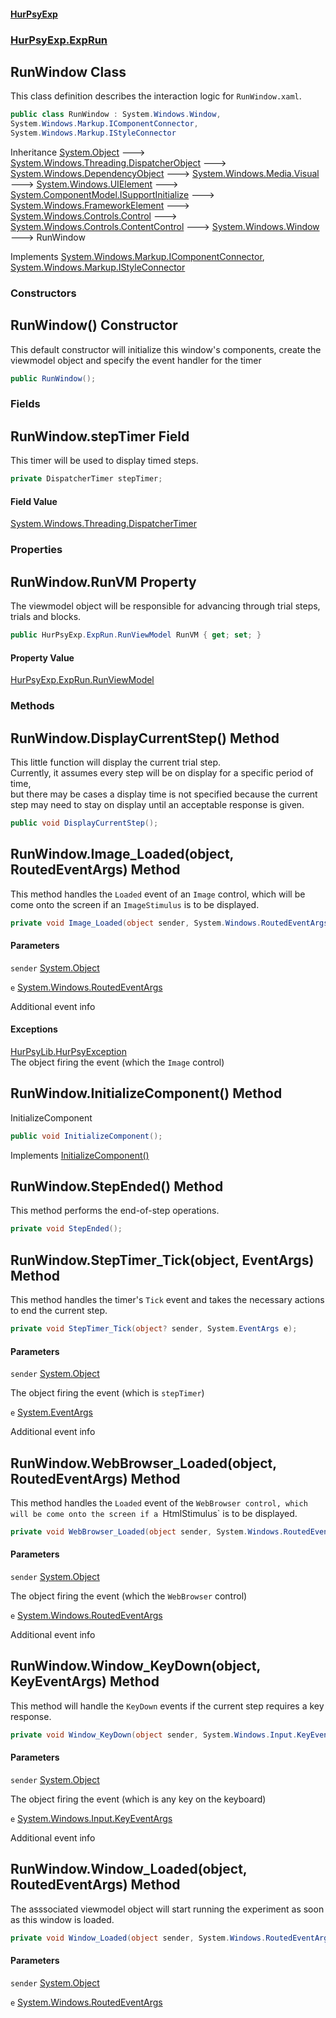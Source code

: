 #### [HurPsyExp](index.md 'index')
### [HurPsyExp.ExpRun](HurPsyExp.ExpRun.md 'HurPsyExp.ExpRun')

## RunWindow Class

This class definition describes the interaction logic for `RunWindow.xaml`.

```csharp
public class RunWindow : System.Windows.Window,
System.Windows.Markup.IComponentConnector,
System.Windows.Markup.IStyleConnector
```

Inheritance [System.Object](https://docs.microsoft.com/en-us/dotnet/api/System.Object 'System.Object') &#129106; [System.Windows.Threading.DispatcherObject](https://docs.microsoft.com/en-us/dotnet/api/System.Windows.Threading.DispatcherObject 'System.Windows.Threading.DispatcherObject') &#129106; [System.Windows.DependencyObject](https://docs.microsoft.com/en-us/dotnet/api/System.Windows.DependencyObject 'System.Windows.DependencyObject') &#129106; [System.Windows.Media.Visual](https://docs.microsoft.com/en-us/dotnet/api/System.Windows.Media.Visual 'System.Windows.Media.Visual') &#129106; [System.Windows.UIElement](https://docs.microsoft.com/en-us/dotnet/api/System.Windows.UIElement 'System.Windows.UIElement') &#129106; [System.ComponentModel.ISupportInitialize](https://docs.microsoft.com/en-us/dotnet/api/System.ComponentModel.ISupportInitialize 'System.ComponentModel.ISupportInitialize') &#129106; [System.Windows.FrameworkElement](https://docs.microsoft.com/en-us/dotnet/api/System.Windows.FrameworkElement 'System.Windows.FrameworkElement') &#129106; [System.Windows.Controls.Control](https://docs.microsoft.com/en-us/dotnet/api/System.Windows.Controls.Control 'System.Windows.Controls.Control') &#129106; [System.Windows.Controls.ContentControl](https://docs.microsoft.com/en-us/dotnet/api/System.Windows.Controls.ContentControl 'System.Windows.Controls.ContentControl') &#129106; [System.Windows.Window](https://docs.microsoft.com/en-us/dotnet/api/System.Windows.Window 'System.Windows.Window') &#129106; RunWindow

Implements [System.Windows.Markup.IComponentConnector](https://docs.microsoft.com/en-us/dotnet/api/System.Windows.Markup.IComponentConnector 'System.Windows.Markup.IComponentConnector'), [System.Windows.Markup.IStyleConnector](https://docs.microsoft.com/en-us/dotnet/api/System.Windows.Markup.IStyleConnector 'System.Windows.Markup.IStyleConnector')
### Constructors

<a name='HurPsyExp.ExpRun.RunWindow.RunWindow()'></a>

## RunWindow() Constructor

This default constructor will initialize this window's components, create the viewmodel object and specify the event handler for the timer

```csharp
public RunWindow();
```
### Fields

<a name='HurPsyExp.ExpRun.RunWindow.stepTimer'></a>

## RunWindow.stepTimer Field

This timer will be used to display timed steps.

```csharp
private DispatcherTimer stepTimer;
```

#### Field Value
[System.Windows.Threading.DispatcherTimer](https://docs.microsoft.com/en-us/dotnet/api/System.Windows.Threading.DispatcherTimer 'System.Windows.Threading.DispatcherTimer')
### Properties

<a name='HurPsyExp.ExpRun.RunWindow.RunVM'></a>

## RunWindow.RunVM Property

The viewmodel object will be responsible for advancing through trial steps, trials and blocks.

```csharp
public HurPsyExp.ExpRun.RunViewModel RunVM { get; set; }
```

#### Property Value
[HurPsyExp.ExpRun.RunViewModel](https://docs.microsoft.com/en-us/dotnet/api/HurPsyExp.ExpRun.RunViewModel 'HurPsyExp.ExpRun.RunViewModel')
### Methods

<a name='HurPsyExp.ExpRun.RunWindow.DisplayCurrentStep()'></a>

## RunWindow.DisplayCurrentStep() Method

This little function will display the current trial step.  
Currently, it assumes every step will be on display for a specific period of time,  
but there may be cases a display time is not specified because the current step may need to stay on display until an acceptable response is given.

```csharp
public void DisplayCurrentStep();
```

<a name='HurPsyExp.ExpRun.RunWindow.Image_Loaded(object,System.Windows.RoutedEventArgs)'></a>

## RunWindow.Image_Loaded(object, RoutedEventArgs) Method

This method handles the `Loaded` event of an `Image` control, which will be come onto the screen if an `ImageStimulus` is to be displayed.

```csharp
private void Image_Loaded(object sender, System.Windows.RoutedEventArgs e);
```
#### Parameters

<a name='HurPsyExp.ExpRun.RunWindow.Image_Loaded(object,System.Windows.RoutedEventArgs).sender'></a>

`sender` [System.Object](https://docs.microsoft.com/en-us/dotnet/api/System.Object 'System.Object')

<a name='HurPsyExp.ExpRun.RunWindow.Image_Loaded(object,System.Windows.RoutedEventArgs).e'></a>

`e` [System.Windows.RoutedEventArgs](https://docs.microsoft.com/en-us/dotnet/api/System.Windows.RoutedEventArgs 'System.Windows.RoutedEventArgs')

Additional event info

#### Exceptions

[HurPsyLib.HurPsyException](https://docs.microsoft.com/en-us/dotnet/api/HurPsyLib.HurPsyException 'HurPsyLib.HurPsyException')  
The object firing the event (which the `Image` control)

<a name='HurPsyExp.ExpRun.RunWindow.InitializeComponent()'></a>

## RunWindow.InitializeComponent() Method

InitializeComponent

```csharp
public void InitializeComponent();
```

Implements [InitializeComponent()](https://docs.microsoft.com/en-us/dotnet/api/System.Windows.Markup.IComponentConnector.InitializeComponent 'System.Windows.Markup.IComponentConnector.InitializeComponent')

<a name='HurPsyExp.ExpRun.RunWindow.StepEnded()'></a>

## RunWindow.StepEnded() Method

This method performs the end-of-step operations.

```csharp
private void StepEnded();
```

<a name='HurPsyExp.ExpRun.RunWindow.StepTimer_Tick(object,System.EventArgs)'></a>

## RunWindow.StepTimer_Tick(object, EventArgs) Method

This method handles the timer's `Tick` event and takes the necessary actions to end the current step.

```csharp
private void StepTimer_Tick(object? sender, System.EventArgs e);
```
#### Parameters

<a name='HurPsyExp.ExpRun.RunWindow.StepTimer_Tick(object,System.EventArgs).sender'></a>

`sender` [System.Object](https://docs.microsoft.com/en-us/dotnet/api/System.Object 'System.Object')

The object firing the event (which is `stepTimer`)

<a name='HurPsyExp.ExpRun.RunWindow.StepTimer_Tick(object,System.EventArgs).e'></a>

`e` [System.EventArgs](https://docs.microsoft.com/en-us/dotnet/api/System.EventArgs 'System.EventArgs')

Additional event info

<a name='HurPsyExp.ExpRun.RunWindow.WebBrowser_Loaded(object,System.Windows.RoutedEventArgs)'></a>

## RunWindow.WebBrowser_Loaded(object, RoutedEventArgs) Method

This method handles the `Loaded` event of the `WebBrowser control, which will be come onto the screen if a `HtmlStimulus` is to be displayed.

```csharp
private void WebBrowser_Loaded(object sender, System.Windows.RoutedEventArgs e);
```
#### Parameters

<a name='HurPsyExp.ExpRun.RunWindow.WebBrowser_Loaded(object,System.Windows.RoutedEventArgs).sender'></a>

`sender` [System.Object](https://docs.microsoft.com/en-us/dotnet/api/System.Object 'System.Object')

The object firing the event (which the `WebBrowser` control)

<a name='HurPsyExp.ExpRun.RunWindow.WebBrowser_Loaded(object,System.Windows.RoutedEventArgs).e'></a>

`e` [System.Windows.RoutedEventArgs](https://docs.microsoft.com/en-us/dotnet/api/System.Windows.RoutedEventArgs 'System.Windows.RoutedEventArgs')

Additional event info

<a name='HurPsyExp.ExpRun.RunWindow.Window_KeyDown(object,System.Windows.Input.KeyEventArgs)'></a>

## RunWindow.Window_KeyDown(object, KeyEventArgs) Method

This method will handle the `KeyDown` events if the current step requires a key response.

```csharp
private void Window_KeyDown(object sender, System.Windows.Input.KeyEventArgs e);
```
#### Parameters

<a name='HurPsyExp.ExpRun.RunWindow.Window_KeyDown(object,System.Windows.Input.KeyEventArgs).sender'></a>

`sender` [System.Object](https://docs.microsoft.com/en-us/dotnet/api/System.Object 'System.Object')

The object firing the event (which is any key on the keyboard)

<a name='HurPsyExp.ExpRun.RunWindow.Window_KeyDown(object,System.Windows.Input.KeyEventArgs).e'></a>

`e` [System.Windows.Input.KeyEventArgs](https://docs.microsoft.com/en-us/dotnet/api/System.Windows.Input.KeyEventArgs 'System.Windows.Input.KeyEventArgs')

Additional event info

<a name='HurPsyExp.ExpRun.RunWindow.Window_Loaded(object,System.Windows.RoutedEventArgs)'></a>

## RunWindow.Window_Loaded(object, RoutedEventArgs) Method

The asssociated viewmodel object will start running the experiment as soon as this window is loaded.

```csharp
private void Window_Loaded(object sender, System.Windows.RoutedEventArgs e);
```
#### Parameters

<a name='HurPsyExp.ExpRun.RunWindow.Window_Loaded(object,System.Windows.RoutedEventArgs).sender'></a>

`sender` [System.Object](https://docs.microsoft.com/en-us/dotnet/api/System.Object 'System.Object')

<a name='HurPsyExp.ExpRun.RunWindow.Window_Loaded(object,System.Windows.RoutedEventArgs).e'></a>

`e` [System.Windows.RoutedEventArgs](https://docs.microsoft.com/en-us/dotnet/api/System.Windows.RoutedEventArgs 'System.Windows.RoutedEventArgs')
